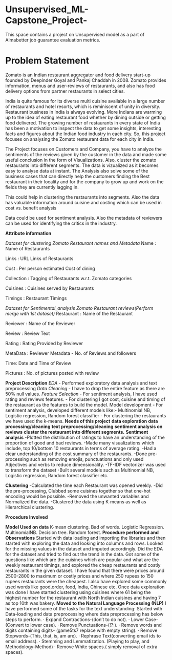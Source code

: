 # Unsupervised_ML-Capstone_Project-
This space contains a project on Unsupervised model as a part of Almabetter job guarantee evaluation metrics.

# Problem Statement

Zomato is an Indian restaurant aggregator and food delivery start-up founded by Deepinder Goyal and Pankaj Chaddah in 2008. Zomato provides information, menus and user-reviews of restaurants, and also has food delivery options from partner restaurants in select cities.

India is quite famous for its diverse multi cuisine available in a large number of restaurants and hotel resorts, which is reminiscent of unity in diversity. Restaurant business in India is always evolving. More Indians are warming up to the idea of eating restaurant food whether by dining outside or getting food delivered. The growing number of restaurants in every state of India has been a motivation to inspect the data to get some insights, interesting facts and figures about the Indian food industry in each city. So, this project focuses on analysing the Zomato restaurant data for each city in India.

The Project focuses on Customers and Company, you have to analyze the sentiments of the reviews given by the customer in the data and made some useful conclusion in the form of Visualizations. Also, cluster the zomato restaurants into different segments. The data is vizualized as it becomes easy to analyse data at instant. The Analysis also solve some of the business cases that can directly help the customers finding the Best restaurant in their locality and for the company to grow up and work on the fields they are currently lagging in.

This could help in clustering the restaurants into segments. Also the data has valuable information around cuisine and costing which can be used in cost vs. benefit analysis

Data could be used for sentiment analysis. Also the metadata of reviewers can be used for identifying the critics in the industry.

**Attribute information**

*Dataset for clustering Zomato Restaurant names and Metadata*
Name : Name of Restaurants

Links : URL Links of Restaurants

Cost : Per person estimated Cost of dining

Collection : Tagging of Restaurants w.r.t. Zomato categories

Cuisines : Cuisines served by Restaurants

Timings : Restaurant Timings

*Dataset for Sentimental_analysis Zomato Restaurant reviews(Perform merge with 1st dataset)*
Restaurant : Name of the Restaurant

Reviewer : Name of the Reviewer

Review : Review Text

Rating : Rating Provided by Reviewer

MetaData : Reviewer Metadata - No. of Reviews and followers

Time: Date and Time of Review

Pictures : No. of pictures posted with review

**Project Description**
*EDA* - Performed exploratory data analysis and text preprocessing
*Data Cleaning* - I have to drop the entire feature as there are 50% null values.
*Feature Selection* - For sentiment analysis, I have used rating and reviews features. - For clustering I got cost, cuisine and timing of the restaurant as the features to build the model.
Model development - For sentiment analysis, developed different models like:- Multinomial NB, Logistic regression, Random forest classifier - For clustering the restaurants we have used the k-means.
**Needs of this project**
**data exploration**
**data processing/cleaning**
**text preprocessing/cleaning**
**sentiment analysis on reviews**
**cluster the restaurant into different segments.**
**Sentiment analysis**
-Plotted the distribution of ratings to have an understanding of the proportion of good and bad reviews. -Made many visualizations which include, top 10/bottom 10 restaurants in terms of average rating. -Had a clear understanding of the cost summary of the restaurants. -Done pre-processing such as removing emojis, punctuations and only used Adjectives and verbs to reduce dimensionality. -TF-IDF vectorizer was used to transform the dataset -Built several models such as Multinomial NB, Logistic regression, Random forest classifier etc.

**Clustering**
-Calculated the time each Restaurant was opened weekly. -Did the pre-processing, Clubbed some cuisines together so that one-hot encoding would be possible. -Removed the unwanted variables and Normalized the data. -Clustered the data using K-means as well as Hierarchical clustering.

**Procedure Involved**

**Model Used on data**
K-mean clustering.
Bad of words.
Logistic Regression.
MultinomialNB.
Decision tree.
Random forest.
**Procedure performed and Observations**
 Started with data loading and importing the libraries and then started with exploring the data and looking into columns and rows. Looked for the missing values in the dataset and imputed accordingly.
Did the EDA for the dataset and tried to find out the trend in the data. Got some of the questions like which are the cuisines which are popular and what are the weekly restaurant timings, and explored the cheap restaurants and costly restaurants in the given dataset. I have found that there were prices around 2500-2800 to maximum or costly prices and where 250 rupees to 150 rupees restaurants were the cheapest. I also have explored some commonly used words like good,order, food, India, Chinese etc.
Once data exploration was done I have started clustering using cuisines where 61 being the highest number for the restaurant with North Indian cuisines and having 7 as top 10th was bakery.
**Moved to the Natural Language Processing (NLP)**
I have performed some of the tasks for the text understanding:
Started with Data-loading and data preprocessing where data preprocessing has below steps to perform.
·         Expand Contractions-(don’t to do not).
·         Lower Case-(Convert to lower case).
·         Remove Punctuations-(!?:).
·         Remove words and digits containing digits- (game5ts7 replace with empty string).
·         Remove Stopwords-(This, that, is, am are).
·         Rephrase Text(converting email ids to email address).
·         Stemming and Lemmatization. (Playing to play, and Methodology-Method)
·         Remove White spaces.( simply removal of extra spaces).
